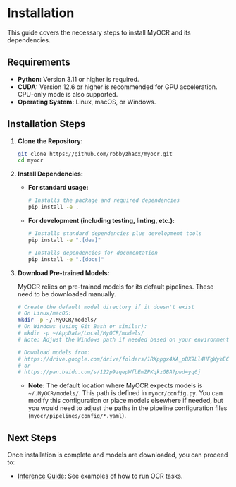 # Installation

This guide covers the necessary steps to install MyOCR and its dependencies.

## Requirements

*   **Python:** Version 3.11 or higher is required.
*   **CUDA:** Version 12.6 or higher is recommended for GPU acceleration. CPU-only mode is also supported.
*   **Operating System:** Linux, macOS, or Windows.

## Installation Steps

1.  **Clone the Repository:**

    ```bash
    git clone https://github.com/robbyzhaox/myocr.git
    cd myocr
    ```

2.  **Install Dependencies:**

    *   **For standard usage:**
        ```bash
        # Installs the package and required dependencies
        pip install -e .
        ```
    *   **For development (including testing, linting, etc.):**
        ```bash
        # Installs standard dependencies plus development tools
        pip install -e ".[dev]"

        # Installs dependencies for documentation
        pip install -e ".[docs]"
        ```

3.  **Download Pre-trained Models:**

    MyOCR relies on pre-trained models for its default pipelines. These need to be downloaded manually.

    ```bash
    # Create the default model directory if it doesn't exist
    # On Linux/macOS:
    mkdir -p ~/.MyOCR/models/
    # On Windows (using Git Bash or similar):
    # mkdir -p ~/AppData/Local/MyOCR/models/
    # Note: Adjust the Windows path if needed based on your environment.

    # Download models from: 
    # https://drive.google.com/drive/folders/1RXppgx4XA_pBX9Ll4HFgWyhECh5JtHnY
    # or
    # https://pan.baidu.com/s/122p9zqepWfbEmZPKqkzGBA?pwd=yq6j
    ```

    *   **Note:** The default location where MyOCR expects models is `~/.MyOCR/models/`. This path is defined in `myocr/config.py`. You can modify this configuration or place models elsewhere if needed, but you would need to adjust the paths in the pipeline configuration files (`myocr/pipelines/config/*.yaml`).

## Next Steps

Once installation is complete and models are downloaded, you can proceed to:

*   [Inference Guide](../inference/local.md): See examples of how to run OCR tasks.